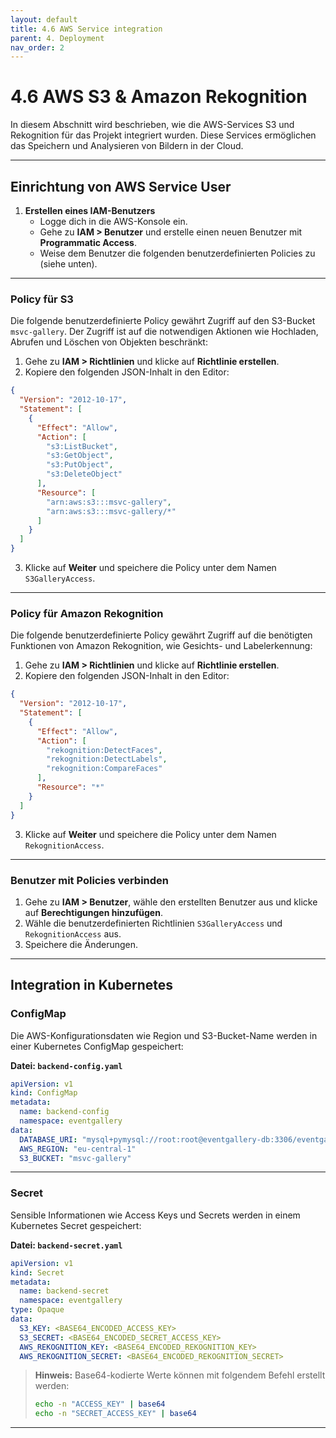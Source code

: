 ```yaml
---
layout: default
title: 4.6 AWS Service integration
parent: 4. Deployment
nav_order: 2
---
```

# 4.6 AWS S3 & Amazon Rekognition

In diesem Abschnitt wird beschrieben, wie die AWS-Services S3 und Rekognition für das Projekt integriert wurden. Diese Services ermöglichen das Speichern und Analysieren von Bildern in der Cloud.

---

## Einrichtung von AWS Service User

1. **Erstellen eines IAM-Benutzers**
   - Logge dich in die AWS-Konsole ein.
   - Gehe zu **IAM > Benutzer** und erstelle einen neuen Benutzer mit **Programmatic Access**.
   - Weise dem Benutzer die folgenden benutzerdefinierten Policies zu (siehe unten).

---

### **Policy für S3**
Die folgende benutzerdefinierte Policy gewährt Zugriff auf den S3-Bucket `msvc-gallery`. Der Zugriff ist auf die notwendigen Aktionen wie Hochladen, Abrufen und Löschen von Objekten beschränkt:

1. Gehe zu **IAM > Richtlinien** und klicke auf **Richtlinie erstellen**.
2. Kopiere den folgenden JSON-Inhalt in den Editor:

```json
{
  "Version": "2012-10-17",
  "Statement": [
    {
      "Effect": "Allow",
      "Action": [
        "s3:ListBucket",
        "s3:GetObject",
        "s3:PutObject",
        "s3:DeleteObject"
      ],
      "Resource": [
        "arn:aws:s3:::msvc-gallery",
        "arn:aws:s3:::msvc-gallery/*"
      ]
    }
  ]
}
```

3. Klicke auf **Weiter** und speichere die Policy unter dem Namen `S3GalleryAccess`.

---

### **Policy für Amazon Rekognition**
Die folgende benutzerdefinierte Policy gewährt Zugriff auf die benötigten Funktionen von Amazon Rekognition, wie Gesichts- und Labelerkennung:

1. Gehe zu **IAM > Richtlinien** und klicke auf **Richtlinie erstellen**.
2. Kopiere den folgenden JSON-Inhalt in den Editor:

```json
{
  "Version": "2012-10-17",
  "Statement": [
    {
      "Effect": "Allow",
      "Action": [
        "rekognition:DetectFaces",
        "rekognition:DetectLabels",
        "rekognition:CompareFaces"
      ],
      "Resource": "*"
    }
  ]
}
```

3. Klicke auf **Weiter** und speichere die Policy unter dem Namen `RekognitionAccess`.

---

### **Benutzer mit Policies verbinden**
1. Gehe zu **IAM > Benutzer**, wähle den erstellten Benutzer aus und klicke auf **Berechtigungen hinzufügen**.
2. Wähle die benutzerdefinierten Richtlinien `S3GalleryAccess` und `RekognitionAccess` aus.
3. Speichere die Änderungen.

---

## Integration in Kubernetes

### **ConfigMap**

Die AWS-Konfigurationsdaten wie Region und S3-Bucket-Name werden in einer Kubernetes ConfigMap gespeichert:

**Datei: `backend-config.yaml`**
```yaml
apiVersion: v1
kind: ConfigMap
metadata:
  name: backend-config
  namespace: eventgallery
data:
  DATABASE_URI: "mysql+pymysql://root:root@eventgallery-db:3306/eventgallery"
  AWS_REGION: "eu-central-1"
  S3_BUCKET: "msvc-gallery"
```

---

### **Secret**

Sensible Informationen wie Access Keys und Secrets werden in einem Kubernetes Secret gespeichert:

**Datei: `backend-secret.yaml`**
```yaml
apiVersion: v1
kind: Secret
metadata:
  name: backend-secret
  namespace: eventgallery
type: Opaque
data:
  S3_KEY: <BASE64_ENCODED_ACCESS_KEY>
  S3_SECRET: <BASE64_ENCODED_SECRET_ACCESS_KEY>
  AWS_REKOGNITION_KEY: <BASE64_ENCODED_REKOGNITION_KEY>
  AWS_REKOGNITION_SECRET: <BASE64_ENCODED_REKOGNITION_SECRET>
```

> **Hinweis:** Base64-kodierte Werte können mit folgendem Befehl erstellt werden:
> ```bash
> echo -n "ACCESS_KEY" | base64
> echo -n "SECRET_ACCESS_KEY" | base64
> ```

---

